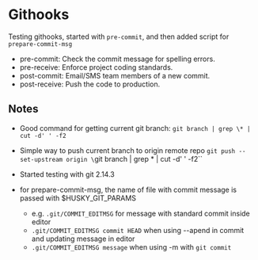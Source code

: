 # Githooks

Testing githooks, started with `pre-commit`, and then added script for `prepare-commit-msg`

- pre-commit: Check the commit message for spelling errors.
- pre-receive: Enforce project coding standards.
- post-commit: Email/SMS team members of a new commit.
- post-receive: Push the code to production.


## Notes

 - Good command for getting current git branch: `git branch | grep \* | cut -d' ' -f2`

 - Simple way to push current branch to origin remote repo `git push --set-upstream origin \`git branch | grep \* | cut -d' ' -f2\``

 - Started testing with git 2.14.3

 - for prepare-commit-msg, the name of file with commit message is passed with $HUSKY_GIT_PARAMS
    - e.g. `.git/COMMIT_EDITMSG` for message with standard commit inside editor
    - `.git/COMMIT_EDITMSG commit HEAD` when using --apend in commit and updating message in editor
    - `.git/COMMIT_EDITMSG message` when using -m with `git commit` 
